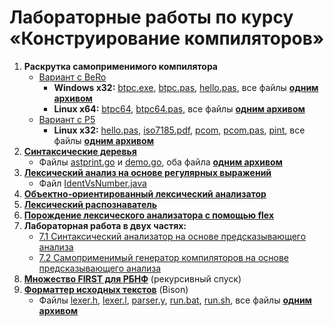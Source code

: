 # Лабораторные работы по курсу «Конструирование компиляторов»

1. **Раскрутка самоприменимого компилятора**
   * [Вариант с BeRo](1/lab1-BeRo.pdf)
     * **Windows x32:** [btpc.exe](1/BeRo/btpc.exe), [btpc.pas](1/BeRo/btpc.pas),
       [hello.pas](1/BeRo/hello.pas), все файлы **[одним архивом](1/lab1-bero.zip)**
     * **Linux x64:** [btpc64](1/BeRo64/btpc64), [btpc64.pas](1/BeRo64/btpc64.pas),
       все файлы **[одним архивом](1/lab1-bero64.zip)**
   * [Вариант с P5](1/lab1-P5.pdf)
     * **Linux x32:** [hello.pas](1/P5/hello.pas), [iso7185.pdf](1/P5/iso7185.pdf),
       [pcom](1/P5/pcom), [pcom.pas](1/P5/pcom.pas), [pint](1/P5/pint),
       все файлы **[одним архивом](1/lab1-p5.zip)**
2. **[Синтаксические деревья](2/lab2.pdf)**
   * Файлы [astprint.go](2/astprint.go) и [demo.go](2/demo.go),
     оба файла **[одним архивом](2/lab2-examples.zip)**
3. **[Лексический анализ на основе регулярных выражений](3/lab3.pdf)**
   * Файл [IdentVsNumber.java](3/IdentVsNumber.java)
4. **[Объектно-ориентированный лексический анализатор](4/lab4.pdf)**
5. **[Лексический распознаватель](5/lab5.pdf)**
6. **[Порождение лексического анализатора с помощью flex](6/lab6.pdf)**
7. **Лабораторная работа в двух частях:**
   * [7.1 Синтаксический анализатор на основе предсказывающего анализа](7/lab71.pdf)
   * [7.2 Самоприменимый генератор компиляторов на основе предсказывающего анализа](7/lab72.pdf)
8. **[Множество FIRST для РБНФ](8/lab8.pdf)** (рекурсивный спуск)
9. **[Форматтер исходных текстов](9/lab9.pdf)** (Bison)
   * Файлы [lexer.h](9/parser_bison/lexer.h), [lexer.l](9/parser_bison/lexer.l),
     [parser.y](9/parser_bison/parser.y), [run.bat](9/parser_bison/run.bat),
     [run.sh](9/parser_bison/run.sh), все файлы **[одним архивом](9/lab7-parser_bison.zip)**
